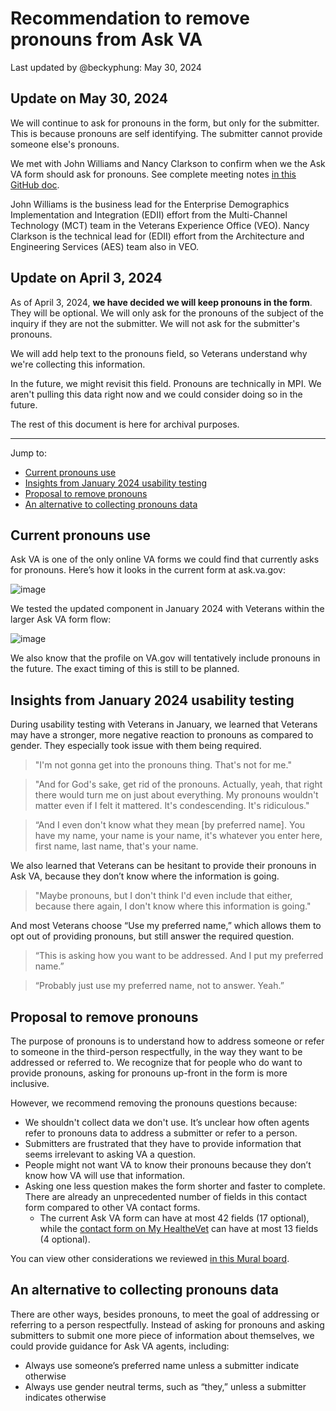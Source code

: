# Recommendation to remove pronouns from Ask VA
Last updated by @beckyphung: May 30, 2024

## Update on May 30, 2024
We will continue to ask for pronouns in the form, but only for the submitter. This is because pronouns are self identifying. The submitter cannot provide someone else's pronouns.

We met with John Williams and Nancy Clarkson to confirm when we the Ask VA form should ask for pronouns. See complete meeting notes [in this GitHub doc](https://github.com/department-of-veterans-affairs/va.gov-team/blob/master/products/ask-va/meeting-notes/pronoun-collection/pronoun-collection-meeting-May-30.md). 

John Williams is the business lead for the Enterprise Demographics Implementation and Integration (EDII) effort from the Multi-Channel Technology (MCT) team in the Veterans Experience Office (VEO). Nancy Clarkson is the technical lead for (EDII) effort from the Architecture and Engineering Services (AES) team also in VEO.

## Update on April 3, 2024

As of April 3, 2024, **we have decided we will keep pronouns in the form**. They will be optional. We will only ask for the pronouns of the subject of the inquiry if they are not the submitter. We will not ask for the submitter's pronouns.

We will add help text to the pronouns field, so Veterans understand why we're collecting this information.

In the future, we might revisit this field. Pronouns are technically in MPI. We aren't pulling this data right now and we could consider doing so in the future.

The rest of this document is here for archival purposes.

----

Jump to:
- [Current pronouns use](#current-pronouns-use)
- [Insights from January 2024 usability testing](#insights-from-january-2024-usability-testing)
- [Proposal to remove pronouns](#proposal-to-remove-pronouns)
- [An alternative to collecting pronouns data](#an-alternative-to-collecting-pronouns-data)

## Current pronouns use
Ask VA is one of the only online VA forms we could find that currently asks for pronouns. Here’s how it looks in the current form at ask.va.gov: 

![image](https://github.com/department-of-veterans-affairs/va.gov-team/assets/135838070/81f457f9-47e3-4efd-bdde-94f23aeab7e8)

We tested the updated component in January 2024 with Veterans within the larger Ask VA form flow: 

![image](https://github.com/department-of-veterans-affairs/va.gov-team/assets/135838070/f942dba8-569c-4426-88cb-0b46f85da4bc)

We also know that the profile on VA.gov will tentatively include pronouns in the future. The exact timing of this is still to be planned.

## Insights from January 2024 usability testing

During usability testing with Veterans in January, we learned that Veterans may have a stronger,  more negative reaction to pronouns as compared to gender. They especially took issue with them being required.
> "I'm not gonna get into the pronouns thing. That's not for me."

> "And for God's sake, get rid of the pronouns. Actually, yeah, that right there would turn me on just about everything. My pronouns wouldn't matter even if I felt it mattered. It's condescending. It's ridiculous."

> “And I even don't know what they mean [by preferred name]. You have my name, your name is your name, it's whatever you enter here, first name, last name, that's your name.

We also learned that Veterans can be hesitant to provide their pronouns in Ask VA, because they don’t know where the information is going.
> "Maybe pronouns, but I don't think I'd even include that either, because there again, I don't know where this information is going."

And most Veterans choose “Use my preferred name,” which allows them to opt out of providing pronouns, but still answer the required question.

> “This is asking how you want to be addressed. And I put my preferred name.”

> “Probably just use my preferred name, not to answer. Yeah.”

## Proposal to remove pronouns
The purpose of pronouns is to understand how to address someone or refer to someone in the third-person respectfully, in the way they want to be addressed or referred to. We recognize that for people who do want to provide pronouns, asking for pronouns up-front in the form is more inclusive.

However, we recommend removing the pronouns questions because: 

- We shouldn't collect data we don't use. It’s unclear how often agents refer to pronouns data to address a submitter or refer to a person.
- Submitters are frustrated that they have to provide information that seems irrelevant to asking VA a question.
- People might not want VA to know their pronouns because they don’t know how VA will use that information.
- Asking one less question makes the form shorter and faster to complete. There are already an unprecedented number of fields in this contact form compared to other VA contact forms.
   - The current Ask VA form can have at most 42 fields (17 optional), while the [contact form on My HealtheVet](https://www.myhealth.va.gov/contact-us) can have at most 13 fields (4 optional).

You can view other considerations we reviewed [in this Mural board](https://app.mural.co/t/departmentofveteransaffairs9999/m/departmentofveteransaffairs9999/1707951656741/bf6828f889eead9a838fa5f4e36749d0559ad015?wid=41-1708545622539).

## An alternative to collecting pronouns data
There are other ways, besides pronouns, to meet the goal of addressing or referring to a person respectfully. Instead of asking for pronouns and asking submitters to submit one more piece of information about themselves, we could provide guidance for Ask VA agents, including:

- Always use someone’s preferred name unless a submitter indicate otherwise
- Always use gender neutral terms, such as “they,” unless a submitter indicates otherwise
